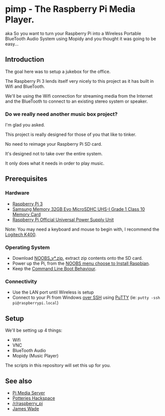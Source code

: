 # pimp - The Raspberry Pi Media Player.

aka So you want to turn your Raspberry Pi into a Wireless Portable BlueTooth Audio System using Mopidy and you thought it was going to be easy...

## Introduction

The goal here was to setup a jukebox for the office.

The Raspberry Pi 3 lends itself very nicely to this project as it has built in Wifi and BlueTooth.
 
We'll be using the Wifi connection for streaming media from the Internet and
the BlueTooth to connect to an existing stereo system or speaker.

### Do we really need another music box project?

I'm glad you asked.

This project is really designed for those of you that like to tinker.
 
No need to reimage your Raspberry Pi SD card.

It's designed not to take over the entire system.

It only does what it needs in order to play music.

## Prerequisites

### Hardware

* [Raspberry Pi 3](http://amzn.to/1SVYyuY)
* [Samsung Memory 32GB Evo MicroSDHC UHS-I Grade 1 Class 10 Memory Card](http://amzn.to/1CPrL5c)
* [Raspberry Pi Official Universal Power Supply Unit](http://amzn.to/1efVJmU)

Note: You may need a keyboard and mouse to begin with, I recommend the [Logitech K400](http://amzn.to/1SVYWcS).

### Operating System

* Download [NOOBS_v*.zip](http://downloads.raspberrypi.org/NOOBS_latest), extract zip contents onto the SD card.
* Power up the Pi, from the [NOOBS menu choose to Install Raspbian](https://www.raspberrypi.org/documentation/installation/noobs.md).
* Keep the [Command Line Boot Behaviour](http://elinux.org/RPi_raspi-config#boot_behaviour_-_Start_desktop_on_boot.3F).

### Connectivity

* Use the LAN port until Wireless is setup
* Connect to your Pi from Windows [over SSH](https://technet.microsoft.com/en-us/library/hh225041(v=sc.12).aspx) using [PuTTY](http://www.chiark.greenend.org.uk/~sgtatham/putty/download.html) (ie: `putty -ssh pi@raspberrypi.local`)

## Setup

We'll be setting up 4 things:

* Wifi
* VNC
* BlueTooth Audio
* Mopidy (Music Player)

The scripts in this repository will set this up for you.

## See also

* [Pi Media Server](https://github.com/jpswade/pims)
* [Potteries Hackspace](http://potterieshackspace.org/)
* [/r/raspberry_pi](https://www.reddit.com/r/raspberry_pi/)
* [James Wade](http://wade.be/)